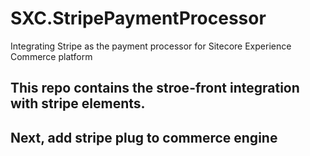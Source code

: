 # SXC.StripePaymentProcessor
Integrating Stripe as the payment processor for Sitecore Experience Commerce platform


## This repo contains the stroe-front integration with stripe elements.

## Next, add stripe plug to commerce engine
